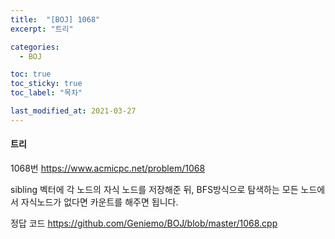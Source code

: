 ```yaml
---
title:  "[BOJ] 1068"
excerpt: "트리"

categories:
  - BOJ

toc: true
toc_sticky: true
toc_label: "목차"

last_modified_at: 2021-03-27
---
```


#### 트리

1068번 <https://www.acmicpc.net/problem/1068>

sibling 벡터에 각 노드의 자식 노드를 저장해준 뒤, BFS방식으로 탐색하는 모든 노드에서 자식노드가 없다면 카운트를 해주면 됩니다.

정답 코드 <https://github.com/Geniemo/BOJ/blob/master/1068.cpp>